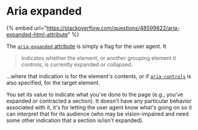 # Aria expanded

{% embed url="https://stackoverflow.com/questions/48599822/aria-expanded-html-attribute" %}

The [`aria-expanded` attribute](https://www.w3.org/WAI/PF/aria/states_and_properties#aria-expanded) is simply a flag for the user agent. It

> Indicates whether the element, or another grouping element it controls, is currently expanded or collapsed.

...where that indication is for the element's contents, or if [`aria-controls`](https://www.w3.org/WAI/PF/aria/states_and_properties#aria-controls) is also specified, for the target element.

You set its value to indicate what you've done to the page \(e.g., you've expanded or contracted a section\). It doesn't have any particular behavior associated with it, it's for letting the user agent know what's going on so it can interpret that for its audience \(who may be vision-impaired and need some other indication that a section is/isn't expanded\).

